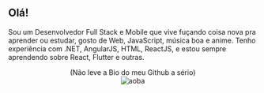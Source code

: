 ## Olá!

Sou um Desenvolvedor Full Stack e Mobile que vive fuçando coisa nova pra aprender ou estudar, gosto de Web, JavaScript, música boa e anime.
Tenho experiência com .NET, AngularJS, HTML, ReactJS, e estou sempre aprendendo sobre React, Flutter e outras.

<p align="center">
  (Não leve a Bio do meu Github a sério)<br />

  <img src="https://40.media.tumblr.com/cfc0707080c572b42c820c15e961bb64/tumblr_net0y661Gs1syr5r5o1_250.png" alt="aoba" />
</p>
